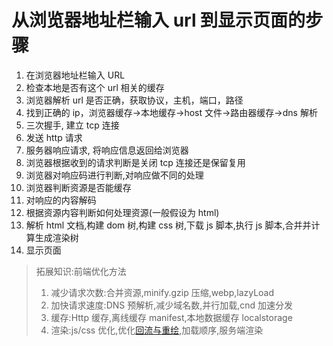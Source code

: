 # 从浏览器地址栏输入 url 到显示页面的步骤

1. 在浏览器地址栏输入 URL
2. 检查本地是否有这个 url 相关的缓存
3. 浏览器解析 url 是否正确，获取协议，主机，端口，路径
4. 找到正确的 ip，浏览器缓存->本地缓存->host 文件->路由器缓存->dns 解析
5. 三次握手, 建立 tcp 连接
6. 发送 http 请求
7. 服务器响应请求, 将响应信息返回给浏览器
8. 浏览器根据收到的请求判断是关闭 tcp 连接还是保留复用
9. 浏览器对响应码进行判断,对响应做不同的处理
10. 浏览器判断资源是否能缓存
11. 对响应的内容解码
12. 根据资源内容判断如何处理资源(一般假设为 html)
13. 解析 html 文档,构建 dom 树,构建 css 树,下载 js 脚本,执行 js 脚本,合并并计算生成渲染树
14. 显示页面

> 拓展知识:前端优化方法
>
> 1. 减少请求次数:合并资源,minify.gzip 压缩,webp,lazyLoad
> 2. 加快请求速度:DNS 预解析,减少域名数,并行加载,cnd 加速分发
> 3. 缓存:Http 缓存,离线缓存 manifest,本地数据缓存 localstorage
> 4. 渲染:js/css 优化,优化[回流与重绘](/浏览器相关/回流与重绘.md),加载顺序,服务端渲染
